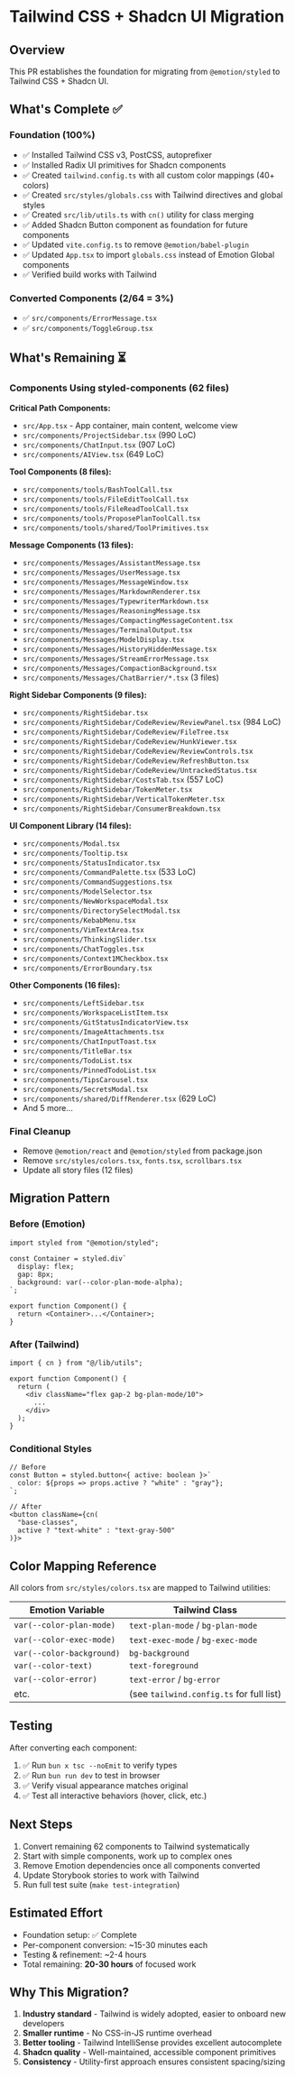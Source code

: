 # Tailwind CSS + Shadcn UI Migration

## Overview

This PR establishes the foundation for migrating from `@emotion/styled` to Tailwind CSS + Shadcn UI.

## What's Complete ✅

### Foundation (100%)
- ✅ Installed Tailwind CSS v3, PostCSS, autoprefixer
- ✅ Installed Radix UI primitives for Shadcn components  
- ✅ Created `tailwind.config.ts` with all custom color mappings (40+ colors)
- ✅ Created `src/styles/globals.css` with Tailwind directives and global styles
- ✅ Created `src/lib/utils.ts` with `cn()` utility for class merging
- ✅ Added Shadcn Button component as foundation for future components
- ✅ Updated `vite.config.ts` to remove `@emotion/babel-plugin` 
- ✅ Updated `App.tsx` to import `globals.css` instead of Emotion Global components
- ✅ Verified build works with Tailwind

### Converted Components (2/64 = 3%)
- ✅ `src/components/ErrorMessage.tsx` 
- ✅ `src/components/ToggleGroup.tsx`

## What's Remaining ⏳

### Components Using styled-components (62 files)

**Critical Path Components:**
- `src/App.tsx` - App container, main content, welcome view
- `src/components/ProjectSidebar.tsx` (990 LoC)
- `src/components/ChatInput.tsx` (907 LoC) 
- `src/components/AIView.tsx` (649 LoC)

**Tool Components (8 files):**
- `src/components/tools/BashToolCall.tsx`
- `src/components/tools/FileEditToolCall.tsx`
- `src/components/tools/FileReadToolCall.tsx`
- `src/components/tools/ProposePlanToolCall.tsx`
- `src/components/tools/shared/ToolPrimitives.tsx`

**Message Components (13 files):**
- `src/components/Messages/AssistantMessage.tsx`
- `src/components/Messages/UserMessage.tsx`
- `src/components/Messages/MessageWindow.tsx`
- `src/components/Messages/MarkdownRenderer.tsx`
- `src/components/Messages/TypewriterMarkdown.tsx`
- `src/components/Messages/ReasoningMessage.tsx`
- `src/components/Messages/CompactingMessageContent.tsx`
- `src/components/Messages/TerminalOutput.tsx`
- `src/components/Messages/ModelDisplay.tsx`
- `src/components/Messages/HistoryHiddenMessage.tsx`
- `src/components/Messages/StreamErrorMessage.tsx`
- `src/components/Messages/CompactionBackground.tsx`
- `src/components/Messages/ChatBarrier/*.tsx` (3 files)

**Right Sidebar Components (9 files):**
- `src/components/RightSidebar.tsx`
- `src/components/RightSidebar/CodeReview/ReviewPanel.tsx` (984 LoC)
- `src/components/RightSidebar/CodeReview/FileTree.tsx`
- `src/components/RightSidebar/CodeReview/HunkViewer.tsx`
- `src/components/RightSidebar/CodeReview/ReviewControls.tsx`
- `src/components/RightSidebar/CodeReview/RefreshButton.tsx`
- `src/components/RightSidebar/CodeReview/UntrackedStatus.tsx`
- `src/components/RightSidebar/CostsTab.tsx` (557 LoC)
- `src/components/RightSidebar/TokenMeter.tsx`
- `src/components/RightSidebar/VerticalTokenMeter.tsx`
- `src/components/RightSidebar/ConsumerBreakdown.tsx`

**UI Component Library (14 files):**
- `src/components/Modal.tsx`
- `src/components/Tooltip.tsx`
- `src/components/StatusIndicator.tsx`
- `src/components/CommandPalette.tsx` (533 LoC)
- `src/components/CommandSuggestions.tsx`
- `src/components/ModelSelector.tsx`
- `src/components/NewWorkspaceModal.tsx`
- `src/components/DirectorySelectModal.tsx`
- `src/components/KebabMenu.tsx`
- `src/components/VimTextArea.tsx`
- `src/components/ThinkingSlider.tsx`
- `src/components/ChatToggles.tsx`
- `src/components/Context1MCheckbox.tsx`
- `src/components/ErrorBoundary.tsx`

**Other Components (16 files):**
- `src/components/LeftSidebar.tsx`
- `src/components/WorkspaceListItem.tsx`
- `src/components/GitStatusIndicatorView.tsx`
- `src/components/ImageAttachments.tsx`
- `src/components/ChatInputToast.tsx`
- `src/components/TitleBar.tsx`
- `src/components/TodoList.tsx`
- `src/components/PinnedTodoList.tsx`
- `src/components/TipsCarousel.tsx`
- `src/components/SecretsModal.tsx`
- `src/components/shared/DiffRenderer.tsx` (629 LoC)
- And 5 more...

### Final Cleanup
- Remove `@emotion/react` and `@emotion/styled` from package.json
- Remove `src/styles/colors.tsx`, `fonts.tsx`, `scrollbars.tsx`
- Update all story files (12 files)

## Migration Pattern

### Before (Emotion)
```tsx
import styled from "@emotion/styled";

const Container = styled.div`
  display: flex;
  gap: 8px;
  background: var(--color-plan-mode-alpha);
`;

export function Component() {
  return <Container>...</Container>;
}
```

### After (Tailwind)
```tsx
import { cn } from "@/lib/utils";

export function Component() {
  return (
    <div className="flex gap-2 bg-plan-mode/10">
      ...
    </div>
  );
}
```

### Conditional Styles
```tsx
// Before
const Button = styled.button<{ active: boolean }>`
  color: ${props => props.active ? "white" : "gray"};
`;

// After
<button className={cn(
  "base-classes",
  active ? "text-white" : "text-gray-500"
)}>
```

## Color Mapping Reference

All colors from `src/styles/colors.tsx` are mapped to Tailwind utilities:

| Emotion Variable | Tailwind Class |
|-----------------|----------------|
| `var(--color-plan-mode)` | `text-plan-mode` / `bg-plan-mode` |
| `var(--color-exec-mode)` | `text-exec-mode` / `bg-exec-mode` |
| `var(--color-background)` | `bg-background` |
| `var(--color-text)` | `text-foreground` |
| `var(--color-error)` | `text-error` / `bg-error` |
| etc. | (see `tailwind.config.ts` for full list) |

## Testing

After converting each component:
1. ✅ Run `bun x tsc --noEmit` to verify types
2. ✅ Run `bun run dev` to test in browser
3. ✅ Verify visual appearance matches original
4. ✅ Test all interactive behaviors (hover, click, etc.)

## Next Steps

1. Convert remaining 62 components to Tailwind systematically
2. Start with simple components, work up to complex ones
3. Remove Emotion dependencies once all components converted
4. Update Storybook stories to work with Tailwind
5. Run full test suite (`make test-integration`)

## Estimated Effort

- Foundation setup: ✅ Complete
- Per-component conversion: ~15-30 minutes each
- Testing & refinement: ~2-4 hours
- Total remaining: **20-30 hours** of focused work

## Why This Migration?

1. **Industry standard** - Tailwind is widely adopted, easier to onboard new developers
2. **Smaller runtime** - No CSS-in-JS runtime overhead
3. **Better tooling** - Tailwind IntelliSense provides excellent autocomplete
4. **Shadcn quality** - Well-maintained, accessible component primitives
5. **Consistency** - Utility-first approach ensures consistent spacing/sizing

